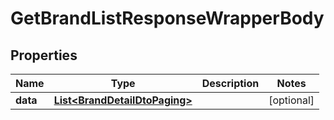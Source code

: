 

# GetBrandListResponseWrapperBody


## Properties

Name | Type | Description | Notes
------------ | ------------- | ------------- | -------------
**data** | [**List&lt;BrandDetailDtoPaging&gt;**](BrandDetailDtoPaging.md) |  |  [optional]



